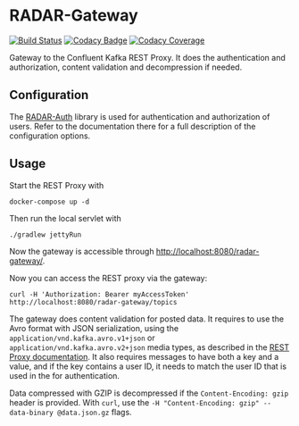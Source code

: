 # RADAR-Gateway

[![Build Status](https://travis-ci.org/RADAR-CNS/RADAR-Gateway.svg?branch=master)](https://travis-ci.org/RADAR-CNS/RADAR-Gateway)
[![Codacy Badge](https://api.codacy.com/project/badge/Grade/79b2380112c5451181367ae16e112025)](https://www.codacy.com/app/RADAR-CNS/RADAR-Gateway?utm_source=github.com&amp;utm_medium=referral&amp;utm_content=RADAR-CNS/RADAR-Gateway&amp;utm_campaign=Badge_Grade)
[![Codacy Coverage](https://api.codacy.com/project/badge/Coverage/79b2380112c5451181367ae16e112025)](https://www.codacy.com/app/RADAR-CNS/RADAR-Gateway?utm_source=github.com&amp;utm_medium=referral&amp;utm_content=RADAR-CNS/RADAR-Gateway&amp;utm_campaign=Badge_Coverage)

Gateway to the Confluent Kafka REST Proxy. It does the authentication and authorization, content 
validation and decompression if needed.

## Configuration

The [RADAR-Auth] library is used for authentication and authorization of users. Refer to the
documentation there for a full description of the configuration options.

## Usage

Start the REST Proxy with

```shell
docker-compose up -d
```

Then run the local servlet with

```shell
./gradlew jettyRun
```

Now the gateway is accessible through <http://localhost:8080/radar-gateway/>.

Now you can access the REST proxy via the gateway:
```shell
curl -H 'Authorization: Bearer myAccessToken' http://localhost:8080/radar-gateway/topics
```

The gateway does content validation for posted data. It requires to use the Avro format with JSON
serialization, using the `application/vnd.kafka.avro.v1+json` or 
`application/vnd.kafka.avro.v2+json` media types, as described in the [REST Proxy documentation].
It also requires messages to have both a key and a value, and if the key contains a user ID, it 
needs to match the user ID that is used in the for authentication.

Data compressed with GZIP is decompressed if the `Content-Encoding: gzip` header is provided. With
`curl`, use the `-H "Content-Encoding: gzip" --data-binary @data.json.gz` flags.


[REST Proxy documentation]: http://docs.confluent.io/3.0.0/kafka-rest/docs/intro.html#produce-and-consume-avro-messages
[RADAR-Auth]: https://github.com/RADAR-CNS/ManagementPortal/tree/dev/radar-auth
